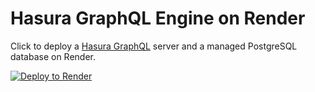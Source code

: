 # Hasura GraphQL Engine on Render

Click to deploy a [Hasura GraphQL](https://hasura.io/) server and a managed PostgreSQL database on Render.

[![Deploy to Render](https://render.com/images/deploy-to-render-button.svg)](https://render.com/deploy?repo=https://github.com/arena-hq/production-render-hasura-graphql)
